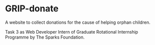 # GRIP-donate

A website to collect donations for the cause of helping orphan children.

Task 3 as Web Developer Intern of Graduate Rotational Internship Programme by The Sparks Foundation.
